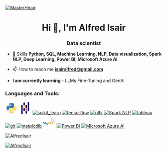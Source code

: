 [![MasterHead](https://user-images.githubusercontent.com/10498744/210012254-234538ff-d198-48aa-8964-37e6fd45d227.gif)](https://utkarshx27.wallet)

<h1 align="center">Hi 👋, I'm Alfred Isair</h1>
<h3 align="center"> Data scientist</h3>


- 💬 Skills **Python, SQL, Machine Learning, NLP, Data visualization, Spark NLP, Deep Learning, Power BI, Microsoft Azure AI**

- 📫 How to reach me **isairalfred@gmail.com**

-  **I am currently learning** - LLMs Fine-Tuning and GenAI


<h3 align="left">Languages and Tools:</h3>
<p align="left">
  <a href="https://www.python.org" target="_blank" rel="noreferrer"><img src="https://raw.githubusercontent.com/devicons/devicon/master/icons/python/python-original.svg" alt="python" width="40" height="40" /></a>
  <a href="https://pandas.pydata.org/" target="_blank" rel="noreferrer"><img src="https://raw.githubusercontent.com/devicons/devicon/2ae2a900d2f041da66e950e4d48052658d850630/icons/pandas/pandas-original.svg" alt="pandas" width="40" height="40" /></a>
  <a href="https://scikit-learn.org/" target="_blank" rel="noreferrer"><img src="https://upload.wikimedia.org/wikipedia/commons/0/05/Scikit_learn_logo_small.svg" alt="scikit_learn" width="40" height="40" /></a>
  <a href="https://www.tensorflow.org/" target="_blank" rel="noreferrer"><img src="https://www.vectorlogo.zone/logos/tensorflow/tensorflow-icon.svg" alt="tensorflow" width="40" height="40" /></a>
  <a href="https://www.nltk.org/" target="_blank" rel="noreferrer"><img src="https://www.vectorlogo.zone/logos/microsoft_azure/microsoft_azure-icon.svg" alt="nltk" width="40" height="40" /></a>
  <a href="https://sparknlp.com/" target="_blank" rel="noreferrer"><img src="https://d4.alternativeto.net/n3ZOwhkWN4MfcjgR7o-OPFHqC-pQuK46uqisiLUmcqo/rs:fill:140:140:0/g:ce:0:0/YWJzOi8vZGlzdC9pY29ucy9zcGFjeV8xNTQxNDYucG5n.png" alt="Spark NLP" width="40" height="40" /></a>
  <a href="https://www.tableau.com/" target="_blank" rel="noreferrer"><img src="https://cdn.worldvectorlogo.com/logos/tableau-software.svg" alt="tableau" width="40" height="40" /></a>
  <a href="https://git-scm.com/" target="_blank" rel="noreferrer"><img src="https://www.vectorlogo.zone/logos/git-scm/git-scm-icon.svg" alt="git" width="40" height="40" /></a>
  <a href="https://matplotlib.org/" target="_blank" rel="noreferrer"><img src="https://matplotlib.org/stable/_static/images/logo2.svg" alt="matplotlib" width="40" height="40" /></a>
  <a href="https://www.mysql.com/" target="_blank" rel="noreferrer"><img src="https://raw.githubusercontent.com/devicons/devicon/master/icons/mysql/mysql-original-wordmark.svg" alt="mysql" width="40" height="40" /></a>
  <a href="https://powerbi.microsoft.com/" target="_blank" rel="noreferrer"><img src="https://www.vectorlogo.zone/logos/microsoft_powerbi/microsoft_powerbi-icon.svg" alt="Power BI" width="40" height="40" /></a>
  <a href="https://azure.microsoft.com/en-us/services/cognitive-services/language/" target="_blank" rel="noreferrer"><img src="https://avatars.githubusercontent.com/u/25946165?s=200&v=4" alt="Microsoft Azure AI" width="40" height="40" /></a>
</p>

<p><img align="center" src="https://github-readme-stats.vercel.app/api/top-langs?username=AlfredIsair&show_icons=true&locale=en&layout=compact" alt="AlfredIsair" /></p>

<p align="left"> <a href="https://github.com/ryo-ma/github-profile-trophy"><img src="https://github-profile-trophy.vercel.app/?username=AlfredIsair" alt="AlfredIsair" /></a> </p>
